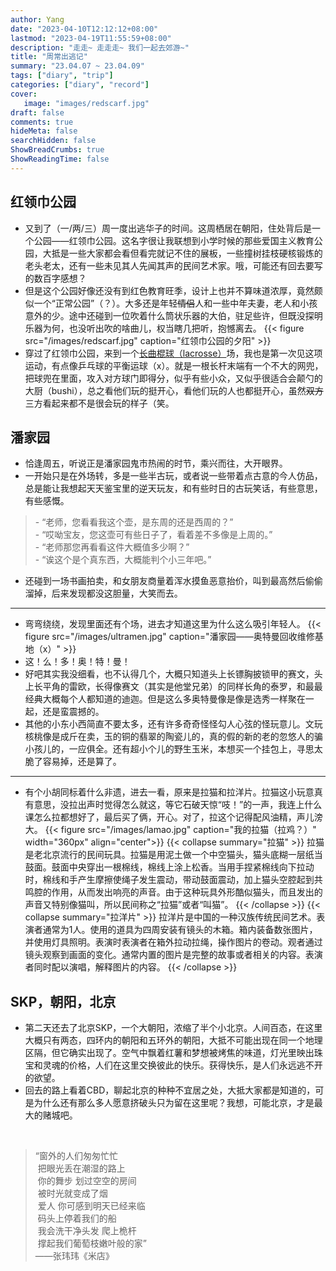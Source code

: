 ```yaml
---
author: Yang
date: "2023-04-10T12:12:12+08:00"
lastmod: "2023-04-19T11:55:59+08:00"
description: "走走~ 走走走~ 我们一起去郊游~"
title: "周常出逃记"
summary: "23.04.07 ~ 23.04.09"
tags: ["diary", "trip"]
categories: ["diary", "record"]
cover: 
   image: "images/redscarf.jpg"
draft: false
comments: true
hideMeta: false
searchHidden: false
ShowBreadCrumbs: true
ShowReadingTime: false
---
```


## 红领巾公园

- 又到了（一/两/三）周一度出逃华子的时间。这周栖居在朝阳，住处背后是一个公园——红领巾公园。这名字很让我联想到小学时候的那些爱国主义教育公园，大抵是一些大家都会看但看完就记不住的展板，一些撞树挂枝硬核锻炼的老头老太，还有一些未见其人先闻其声的民间艺术家。哦，可能还有回去要写的数百字感想？
- 但是这个公园好像还没有到红色教育旺季，设计上也并不算味道浓厚，竟然颇似一个“正常公园”（？）。大多还是年轻<del>情侣</del>人和一些中年夫妻，老人和小孩意外的少。途中还碰到一位吹着什么筒状乐器的大伯，驻足些许，但既没探明乐器为何，也没听出吹的啥曲儿，权当瞎几把听，抱憾离去。
    {{< figure src="/images/redscarf.jpg" caption="红领巾公园的夕阳" >}}
- 穿过了红领巾公园，来到一个[长曲棍球（lacrosse）](https://www.zhihu.com/question/418104095)场，我也是第一次见这项运动，有点像乒乓球的平衡运球（x）。就是一根长杆末端有一个不大的网兜，把球兜在里面，攻入对方球门即得分，似乎有些小众，又似乎很适合会颠勺的大厨（bushi），总之看他们玩的挺开心，看他们玩的人也都挺开心，虽然<del>双方</del>三方看起来都不是很会玩的样子（笑。

## 潘家园

- 恰逢周五，听说正是潘家园鬼市热闹的时节，乘兴而往，大开眼界。
- 一开始只是在外场转，多是一些半古玩，或者说一些带着点古意的今人仿品，总是能让我想起天天鉴宝里的逆天玩友，和有些时日的古玩笑话，有些意思，有些感慨。

>\- “老师，您看看我这个壶，是东周的还是西周的？”  
>\- “哎呦宝友，您这壶可有些日子了，看着差不多像是上周的。”  
>\- “老师那您再看看这件大概值多少啊？”  
>\- “诶这个是个真东西，大概能判个小三年吧。”

- 还碰到一场书画拍卖，和女朋友商量着浑水摸鱼恶意抬价，叫到最高然后偷偷溜掉，后来发现都没这胆量，大笑而去。

---

- 弯弯绕绕，发现里面还有个场，进去才知道这里为什么这么吸引年轻人。
    {{< figure src="/images/ultramen.jpg" caption="潘家园——奥特曼回收维修基地（x）" >}}
- 这！么！多！奥！特！曼！
- 好吧其实我没细看，也不认得几个，大概只知道头上长镖胸披锁甲的赛文，头上长平角的雷欧，长得像赛文（其实是他堂兄弟）的同样长角的泰罗，和最最经典大概每个人都知道的迪迦。但是这么多奥特曼像是像是选秀一样聚在一起，还是蛮震撼的。
- 其他的小东小西简直不要太多，还有许多奇奇怪怪勾人心弦的怪玩意儿。文玩核桃像是成斤在卖，玉的铜的翡翠的陶瓷儿的，真的假的新的老的忽悠人的骗小孩儿的，一应俱全。还有超小个儿的野生玉米，本想买一个挂包上，寻思太脆了容易掉，还是算了。

---

- 有个小胡同标着什么非遗，进去一看，原来是拉猫和拉洋片。拉猫这小玩意真有意思，没拉出声时觉得怎么就这，等它石破天惊“吱！”的一声，我连上什么课怎么拉都想好了，最后买了俩，开心。对了，拉这个记得配风油精，声儿滂大。
    {{< figure src="/images/lamao.jpg" caption="我的拉猫（拉鸡？）" width="360px" align="center">}}
    {{< collapse summary="拉猫" >}}
拉猫是老北京流行的民间玩具。拉猫是用泥土做一个中空猫头，猫头底糊一层纸当鼓面。鼓面中央穿出一根棉线，棉线上涂上松香。当用手捏紧棉线向下拉动时，棉线和手产生摩擦使绳子发生震动，带动鼓面震动，加上猫头空腔起到共鸣腔的作用，从而发出响亮的声音。由于这种玩具外形酷似猫头，而且发出的声音又特别像猫叫，所以民间称之“拉猫”或者“叫猫”。
    {{< /collapse >}}
    {{< collapse summary="拉洋片" >}}
拉洋片是中国的一种汉族传统民间艺术。表演者通常为1人。使用的道具为四周安装有镜头的木箱。箱内装备数张图片，并使用灯具照明。表演时表演者在箱外拉动拉绳，操作图片的卷动。观者通过镜头观察到画面的变化。通常内置的图片是完整的故事或者相关的内容。表演者同时配以演唱，解释图片的内容。
    {{< /collapse >}}

## SKP，朝阳，北京

- 第二天还去了北京SKP，一个大朝阳，浓缩了半个小北京。人间百态，在这里大概只有两态，四环内的朝阳和五环外的朝阳，大抵不可能出现在同一个地理区隔，但它确实出现了。空气中飘着红薯和梦想被烤焦的味道，灯光里映出珠宝和灵魂的价格，人们在这里交换彼此的快乐。获得快乐，是人们永远逃不开的欲望。
- 回去的路上看着CBD，聊起北京的种种不宜居之处，大抵大家都是知道的，可是为什么还有那么多人愿意挤破头只为留在这里呢？我想，可能北京，才是最大的赌城吧。

<br>

> “窗外的人们匆匆忙忙  
> &nbsp;把眼光丢在潮湿的路上  
> &nbsp;你的舞步 划过空空的房间  
> &nbsp;被时光就变成了烟  
> &nbsp;爱人 你可感到明天已经来临  
> &nbsp;码头上停着我们的船  
> &nbsp;我会洗干净头发 爬上桅杆  
> &nbsp;撑起我们葡萄枝嫩叶般的家”  
> ——张玮玮《米店》
